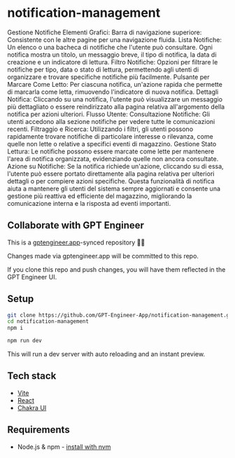 # notification-management

Gestione Notifiche
Elementi Grafici:
Barra di navigazione superiore: Consistente con le altre pagine per una navigazione fluida.
Lista Notifiche: Un elenco o una bacheca di notifiche che l'utente può consultare. Ogni notifica mostra un titolo, un messaggio breve, il tipo di notifica, la data di creazione e un indicatore di lettura.
Filtro Notifiche: Opzioni per filtrare le notifiche per tipo, data o stato di lettura, permettendo agli utenti di organizzare e trovare specifiche notifiche più facilmente.
Pulsante per Marcare Come Letto: Per ciascuna notifica, un'azione rapida che permette di marcarla come letta, rimuovendo l'indicatore di nuova notifica.
Dettagli Notifica: Cliccando su una notifica, l'utente può visualizzare un messaggio più dettagliato o essere reindirizzato alla pagina relativa all'argomento della notifica per azioni ulteriori.
Flusso Utente:
Consultazione Notifiche: Gli utenti accedono alla sezione notifiche per vedere tutte le comunicazioni recenti.
Filtraggio e Ricerca: Utilizzando i filtri, gli utenti possono rapidamente trovare notifiche di particolare interesse o rilevanza, come quelle non lette o relative a specifici eventi di magazzino.
Gestione Stato Lettura: Le notifiche possono essere marcate come lette per mantenere l'area di notifica organizzata, evidenziando quelle non ancora consultate.
Azione su Notifiche: Se la notifica richiede un'azione, cliccando su di essa, l'utente può essere portato direttamente alla pagina relativa per ulteriori dettagli o per compiere azioni specifiche.
Questa funzionalità di notifica aiuta a mantenere gli utenti del sistema sempre aggiornati e consente una gestione più reattiva ed efficiente del magazzino, migliorando la comunicazione interna e la risposta ad eventi importanti.

## Collaborate with GPT Engineer

This is a [gptengineer.app](https://gptengineer.app)-synced repository 🌟🤖

Changes made via gptengineer.app will be committed to this repo.

If you clone this repo and push changes, you will have them reflected in the GPT Engineer UI.

## Setup

```sh
git clone https://github.com/GPT-Engineer-App/notification-management.git
cd notification-management
npm i
```

```sh
npm run dev
```

This will run a dev server with auto reloading and an instant preview.

## Tech stack

- [Vite](https://vitejs.dev/)
- [React](https://react.dev/)
- [Chakra UI](https://chakra-ui.com/)

## Requirements

- Node.js & npm - [install with nvm](https://github.com/nvm-sh/nvm#installing-and-updating)
